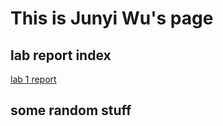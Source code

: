 # This is Junyi Wu's page

## **lab report index<br>**
[lab 1 report](https://pei-lu.github.io/cse15l-lab-reports/lab1Report.html)

## some random stuff
<!-- hello world! <br>
这是一个字体的测试，我看看会不会*锟斤拷* 或者**烫烫烫**<br>
# 这是一个字体的测试
## 我看看会不会*锟斤拷* 或者**烫烫烫
[陆佩](https://pei-lu.github.io/cse15l-lab-reports/lupei.html) -->
